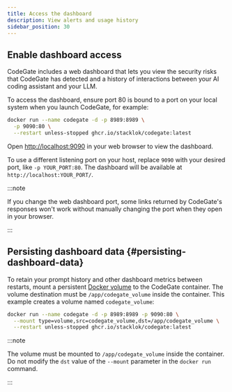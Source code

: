 ```yaml
---
title: Access the dashboard
description: View alerts and usage history
sidebar_position: 30
---
```


## Enable dashboard access

CodeGate includes a web dashboard that lets you view the security risks that
CodeGate has detected and a history of interactions between your AI coding
assistant and your LLM.

To access the dashboard, ensure port 80 is bound to a port on your local system
when you launch CodeGate, for example:

```bash {2}
docker run --name codegate -d -p 8989:8989 \
  -p 9090:80 \
  --restart unless-stopped ghcr.io/stacklok/codegate:latest
```

Open [http://localhost:9090](http://localhost:9090) in your web browser to view
the dashboard.

To use a different listening port on your host, replace `9090` with your desired
port, like `-p YOUR_PORT:80`. The dashboard will be available at
`http://localhost:YOUR_PORT/`.

:::note

If you change the web dashboard port, some links returned by CodeGate's
responses won't work without manually changing the port when they open in your
browser.

:::

## Persisting dashboard data {#persisting-dashboard-data}

To retain your prompt history and other dashboard metrics between restarts,
mount a persistent
[Docker volume](https://docs.docker.com/engine/storage/volumes/) to the CodeGate
container. The volume destination must be `/app/codegate_volume` inside the
container. This example creates a volume named `codegate_volume`:

```bash {2}
docker run --name codegate -d -p 8989:8989 -p 9090:80 \
  --mount type=volume,src=codegate_volume,dst=/app/codegate_volume \
  --restart unless-stopped ghcr.io/stacklok/codegate:latest
```

:::note

The volume must be mounted to `/app/codegate_volume` inside the container. Do
not modify the `dst` value of the `--mount` parameter in the `docker run`
command.

:::
